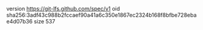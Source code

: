 version https://git-lfs.github.com/spec/v1
oid sha256:3adf43c988b2fccaef90a41a6c350e1867ec2324b168f8bfbe728ebae4d07b36
size 537
